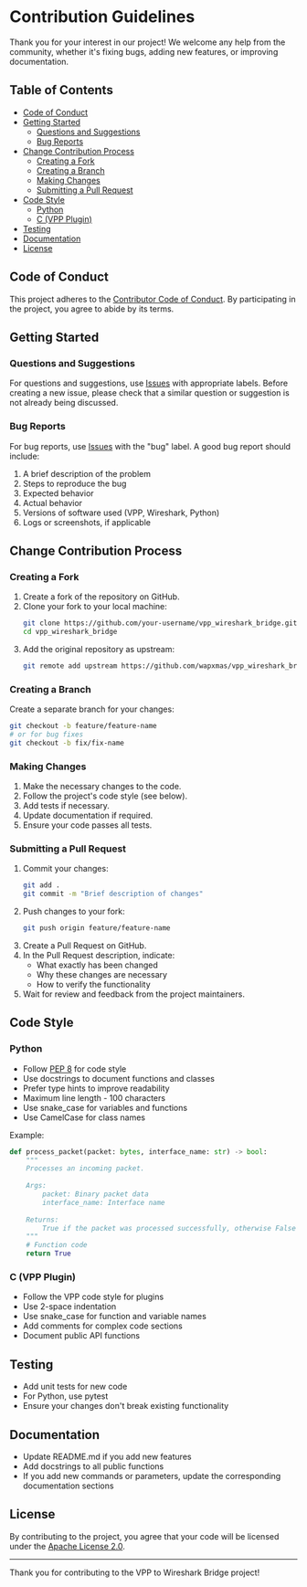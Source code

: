 # Contribution Guidelines

Thank you for your interest in our project! We welcome any help from the community, whether it's fixing bugs, adding new features, or improving documentation.

## Table of Contents

- [Code of Conduct](#code-of-conduct)
- [Getting Started](#getting-started)
  - [Questions and Suggestions](#questions-and-suggestions)
  - [Bug Reports](#bug-reports)
- [Change Contribution Process](#change-contribution-process)
  - [Creating a Fork](#creating-a-fork)
  - [Creating a Branch](#creating-a-branch)
  - [Making Changes](#making-changes)
  - [Submitting a Pull Request](#submitting-a-pull-request)
- [Code Style](#code-style)
  - [Python](#python)
  - [C (VPP Plugin)](#c-vpp-plugin)
- [Testing](#testing)
- [Documentation](#documentation)
- [License](#license)

## Code of Conduct

This project adheres to the [Contributor Code of Conduct](CODE_OF_CONDUCT_EN.md). By participating in the project, you agree to abide by its terms.

## Getting Started

### Questions and Suggestions

For questions and suggestions, use [Issues](https://github.com/wapxmas/vpp_wireshark_bridge/issues) with appropriate labels. Before creating a new issue, please check that a similar question or suggestion is not already being discussed.

### Bug Reports

For bug reports, use [Issues](https://github.com/wapxmas/vpp_wireshark_bridge/issues) with the "bug" label. A good bug report should include:

1. A brief description of the problem
2. Steps to reproduce the bug
3. Expected behavior
4. Actual behavior
5. Versions of software used (VPP, Wireshark, Python)
6. Logs or screenshots, if applicable

## Change Contribution Process

### Creating a Fork

1. Create a fork of the repository on GitHub.
2. Clone your fork to your local machine:
   ```bash
   git clone https://github.com/your-username/vpp_wireshark_bridge.git
   cd vpp_wireshark_bridge
   ```
3. Add the original repository as upstream:
   ```bash
   git remote add upstream https://github.com/wapxmas/vpp_wireshark_bridge.git
   ```

### Creating a Branch

Create a separate branch for your changes:

```bash
git checkout -b feature/feature-name
# or for bug fixes
git checkout -b fix/fix-name
```

### Making Changes

1. Make the necessary changes to the code.
2. Follow the project's code style (see below).
3. Add tests if necessary.
4. Update documentation if required.
5. Ensure your code passes all tests.

### Submitting a Pull Request

1. Commit your changes:
   ```bash
   git add .
   git commit -m "Brief description of changes"
   ```
2. Push changes to your fork:
   ```bash
   git push origin feature/feature-name
   ```
3. Create a Pull Request on GitHub.
4. In the Pull Request description, indicate:
   - What exactly has been changed
   - Why these changes are necessary
   - How to verify the functionality
5. Wait for review and feedback from the project maintainers.

## Code Style

### Python

- Follow [PEP 8](https://pep8.org/) for code style
- Use docstrings to document functions and classes
- Prefer type hints to improve readability
- Maximum line length - 100 characters
- Use snake_case for variables and functions
- Use CamelCase for class names

Example:

```python
def process_packet(packet: bytes, interface_name: str) -> bool:
    """
    Processes an incoming packet.
    
    Args:
        packet: Binary packet data
        interface_name: Interface name
        
    Returns:
        True if the packet was processed successfully, otherwise False
    """
    # Function code
    return True
```

### C (VPP Plugin)

- Follow the VPP code style for plugins
- Use 2-space indentation
- Use snake_case for function and variable names
- Add comments for complex code sections
- Document public API functions

## Testing

- Add unit tests for new code
- For Python, use pytest
- Ensure your changes don't break existing functionality

## Documentation

- Update README.md if you add new features
- Add docstrings to all public functions
- If you add new commands or parameters, update the corresponding documentation sections

## License

By contributing to the project, you agree that your code will be licensed under the [Apache License 2.0](LICENSE-2.0.txt).

---

Thank you for contributing to the VPP to Wireshark Bridge project! 